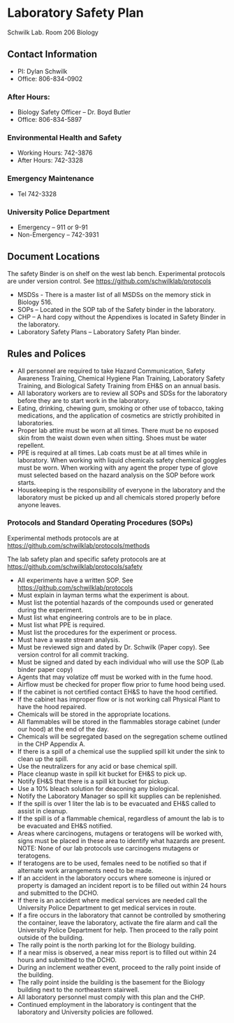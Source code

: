 Laboratory Safety Plan
======================

Schwilk Lab. Room 206 Biology

## Contact Information ##

- PI: Dylan Schwilk
- Office: 806-834-0902

### After Hours: ###
- Biology Safety Officer – Dr. Boyd Butler
- Office: 806-834-5897

### Environmental Health and Safety ###
- Working Hours: 742-3876
- After Hours: 742-3328

### Emergency Maintenance
- Tel 742-3328

### University Police Department
- Emergency – 911 or 9-91
- Non-Emergency – 742-3931

## Document Locations ##

The safety Binder is on shelf on the west lab bench. Experimental protocols are under version control. See https://github.com/schwilklab/protocols


- MSDSs - There is a master list of all MSDSs on the memory stick in Biology 516.
- SOPs – Located in the SOP tab of the Safety binder in the laboratory. 
- CHP – A hard copy without the Appendixes is located in Safety Binder in the laboratory.
- Laboratory Safety Plans – Laboratory Safety Plan binder.

## Rules and Polices ##

- All personnel are required to take Hazard Communication, Safety Awareness Training, Chemical Hygiene Plan Training, Laboratory Safety Training,  and Biological Safety Training from EH&S on an annual basis.
- All laboratory workers are to review all SOPs and SDSs for the laboratory before they are to start work in the laboratory.
- Eating, drinking, chewing gum, smoking or other use of tobacco, taking medications, and the application of cosmetics are strictly prohibited in laboratories.
- Proper lab attire must be worn at all times.  There must be no exposed skin from the waist down even when sitting. Shoes must be water repellent.
- PPE is required at all times. Lab coats must be at all times while in laboratory.  When working with liquid chemicals safety chemical goggles must be worn.  When working with any agent the proper type of glove must selected based on the hazard analysis on the SOP before work starts.
- Housekeeping is the responsibility of everyone in the laboratory and the laboratory must be picked up and all chemicals stored properly before anyone leaves.

### Protocols and Standard Operating Procedures (SOPs) ###

Experimental methods protocols are at https://github.com/schwilklab/protocols/methods

The lab safety plan and specific safety protocols are at https://github.com/schwilklab/protocols/safety

- All experiments have a written SOP. See https://github.com/schwilklab/protocols
- Must explain in layman terms what the experiment is about.
- Must list the potential hazards of the compounds used or generated during the experiment.
- Must list what engineering controls are to be in place.
- Must list what PPE is required.
- Must list the procedures for the experiment or process.
- Must have a waste stream analysis.
- Must be reviewed sign and dated by Dr. Schwilk (Paper copy).  See version control for all commit tracking.
- Must be signed and dated by each individual who will use the SOP (Lab binder paper copy)
- Agents that may volatize off must be worked with in the fume hood.
- Airflow must be checked for proper flow prior to fume hood being used.
- If the cabinet is not certified contact EH&S to have the hood certified.
- If the cabinet has improper flow or is not working call Physical Plant to have the hood repaired.
- Chemicals will be stored in the appropriate locations.
- All flammables will be stored in the flammables storage cabinet (under our hood) at the end of the day.
- Chemicals will be segregated based on the segregation scheme outlined in the CHP Appendix A.
- If there is a spill of a chemical use the supplied spill kit under the sink to clean up the spill.
- Use the neutralizers for any acid or base chemical spill.
- Place cleanup waste in spill kit bucket for EH&S to pick up.
- Notify EH&S that there is a spill kit bucket for pickup.
- Use a 10% bleach solution for deaconing any biological.
- Notify the Laboratory Manager so spill kit supplies can be replenished.
- If the spill is over 1 liter the lab is to be evacuated and EH&S called to assist in cleanup.
- If the spill is of a flammable chemical, regardless of amount the lab is to be evacuated and EH&S notified.
- Areas where carcinogens, mutagens or teratogens will be worked with, signs must be placed in these area to identify what hazards are present. NOTE: None of our lab protocols use carcinogens mutagens or teratogens.
- If teratogens are to be used, females need to be notified so that if alternate work arrangements need to be made.
- If an accident in the laboratory occurs where someone is injured or property is damaged an incident report is to be filled out within 24 hours and submitted to the DCHO.
- If there is an accident where medical services are needed call the University Police Department to get medical services in route.
- If a fire occurs in the laboratory that cannot be controlled by smothering the container, leave the laboratory, activate the fire alarm and call the University Police Department for help.  Then proceed to the rally point outside of the building.	
- The rally point is the north parking lot for the Biology building.
- If a near miss is observed, a near miss report is to filled out within 24 hours and submitted to the DCHO.
- During an inclement weather event, proceed to the rally point inside of the building.
- The rally point inside the building is the basement for the Biology building next to the northeastern stairwell.
- All laboratory personnel must comply with this plan and the CHP.
- Continued employment in the laboratory is contingent that the laboratory and University policies are followed.
 
